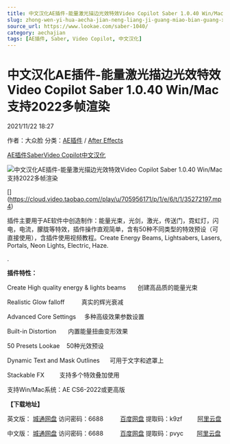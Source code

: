 ```yaml
---
title: 中文汉化AE插件-能量激光描边光效特效Video Copilot Saber 1.0.40 Win/Mac支持2022多帧渲染
slug: zhong-wen-yi-hua-aecha-jian-neng-liang-ji-guang-miao-bian-guang-xiao-te-xiao-video-copilot-saber-1-0-40-win-maczhi-chi-2022duo-zheng-xuan-ran
source_url: https://www.lookae.com/saber-1040/
category: aechajian
tags: [AE插件, Saber, Video Copilot, 中文汉化]
---
```

# 中文汉化AE插件-能量激光描边光效特效Video Copilot Saber 1.0.40 Win/Mac支持2022多帧渲染

2021/11/22 18:27

作者：大众脸
分类：[AE插件](https://www.lookae.com/after-effects/aechajian/) / [After Effects](https://www.lookae.com/after-effects/)

[AE插件](https://www.lookae.com/tag/ae%e6%8f%92%e4%bb%b6/)[Saber](https://www.lookae.com/tag/saber/)[Video Copilot](https://www.lookae.com/tag/video-copilot/)[中文汉化](https://www.lookae.com/tag/%e4%b8%ad%e6%96%87%e6%b1%89%e5%8c%96/)

![中文汉化AE插件-能量激光描边光效特效Video Copilot Saber 1.0.40 Win/Mac支持2022多帧渲染](https://www.lookae.com/wp-content/uploads/2016/03/VCSaber.jpg "中文汉化AE插件-能量激光描边光效特效Video Copilot Saber 1.0.40 Win/Mac支持2022多帧渲染-LookAE.com")

[﻿[﻿]("https://cloud.video.taobao.com//play/u/705956171/p/1/e/6/t/1/35272197.mp4)](https://cloud.video.taobao.com//play/u/705956171/p/1/e/6/t/1/35272197.mp4)

插件主要用于AE软件中创造制作：能量光束，光剑，激光，传送门，霓虹灯，闪电，电流，朦胧等特效，插件操作直观简单，含有50种不同类型的特效预设（可直接使用），含插件使用视频教程。Create Energy Beams, Lightsabers, Lasers, Portals, Neon Lights, Electric, Haze.

.

**插件特性：**

Create High quality energy & lights beams       创建高品质的能量光束

Realistic Glow falloff          真实的辉光衰减

Advanced Core Settings     多种高级效果参数设置

Built-in Distortion       内置能量扭曲变形效果

50 Presets Lookae    50种光效预设

Dynamic Text and Mask Outlines      可用于文字和遮罩上

Stackable FX         支持多个特效叠加使用

支持Win/Mac系统：AE CS6-2022或更高版

**【下载地址】**

英文版： [城通网盘](https://url62.ctfile.com/f/680462-521561470-e0515c) 访问密码：6688          [百度网盘](https://pan.baidu.com/s/19Watfm6U3DQSuffHsR53RA) 提取码：k9zf         [阿里云盘](https://www.aliyundrive.com/s/Mwwab7yPXwu)

中文版： [城通网盘](https://url62.ctfile.com/f/680462-521617527-847b74) 访问密码：6688          [百度网盘](https://pan.baidu.com/s/1HKc5SLcjS-YWXq7jcIjL0w) 提取码：pvyc        [阿里云盘](https://www.aliyundrive.com/s/2eWvnAA6TcA)
